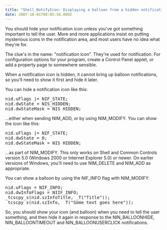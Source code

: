 ```yaml
---
title: "Shell_NotifyIcon: Displaying a balloon from a hidden notification icon"
date: 2007-10-01T08:05:56.000Z
---
```

You should hide your notification icon unless you've got something important to tell the user. More and more applications insist on putting mysterious icons in the notification area, and most users have no idea what they're for.

The clue's in the name: "notification icon". They're used for notification. For configuration options for your program, create a Control Panel applet, or add a property page to somewhere sensible.

When a notification icon is hidden, it cannot bring up balloon notifications, so you'll need to show it first and hide it later.

You can hide a notification icon like this:

<pre>nid.uFlags |= NIF_STATE;
nid.dwState = NIS_HIDDEN;
nid.dwStateMask = NIS_HIDDEN;</pre>

...either when sending NIM_ADD, or by using NIM_MODIFY.
You can show the icon like this:

<pre>nid.uFlags |= NIF_STATE;
nid.dwState = 0;
nid.dwStateMask = NIS_HIDDEN;</pre>

...as part of NIM_MODIFY.
This only works on Shell and Common Controls version 5.0 (Windows 2000 or Internet Explorer 5.0) or newer. On earlier versions of Windows, you'll need to use NIM_DELETE and NIM_ADD as appropriate.

You can show a balloon by using the NIF_INFO flag with NIM_MODIFY:

<pre>nid.uFlags = NIF_INFO;
nid.dwInfoFlags = NIIF_INFO;
_tcscpy_s(nid.szInfoTitle, _T("Title"));
_tcscpy_s(nid.szInfo, _T("Some text goes here"));
</pre>

So, you should show your icon (and balloon) when you need to tell the user something, and then hide it again in response to the NIN_BALLOONHIDE, NIN_BALLOONTIMEOUT and NIN_BALLOONUSERCLICK notifications.